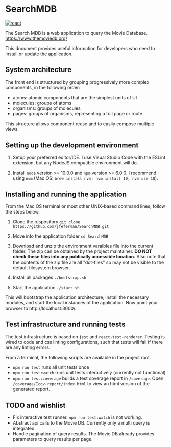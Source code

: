 # SearchMDB

[![react](https://img.shields.io/badge/built%20with-react-61dafb.svg)](https://reactjs.org/)

The Search MDB is a web application to query the Movie Database. https://www.themoviedb.org/

This document provides useful information for developers who need to install or update the application.

## System architecture

The front end is structured by grouping progressively more complex components, in the following order:

 - atoms: atomic components that are the simplest units of UI
 - molecules: groups of atoms
 - organisms: groups of molecules
 - pages: groups of organisms, representing a full page or route.

This structure allows component reuse and to easily compose multiple views. 

## Setting up the development environment

1. Setup your preferred editor/IDE. I use Visual Studio Code with the ESLint extension, but any NodeJS compatible environment will do.

1. Install `node` version >= 10.0.0 and `npm` version >= 6.0.0. I recommend using `nvm` (Mac OS: `brew install nvm; nvm install 10; nvm use 10`).

## Installing and running the application

From the Mac OS terminal or most other UNIX-based command lines, follow the steps below.

1. Clone the respository `git clone https://github.com/jfeferman/SearchMDB.git` 

1. Move into the application folder `cd SearchMDB`

1. Download and unzip the environment varaibles file into the current folder. The zip can be obtained by the project maintainer. **DO NOT check these files into any publically accessible location.** Also note that the contents of the zip file are all "dot-files" so may not be visible to the default filesystem browser.

1. Install all packages `./bootstrap.sh`

1. Start the application `./start.sh`

This will bootstrap the application architecture, install the necessary modules, and start the local instances of the application. Now point your browser to http://localhost:3000/.

## Test infrastructure and running tests

The test infrastructure is based on `jest` and `react-test-renderer`. Testing is wired to code and css linting configurations, such that tests will fail if there are any linting errors.

From a terminal, the following scripts are available in the project root.

 - `npm run test` runs all unit tests once
 - `npm run test:watch` runs unit tests interactively (currently not functional)
 - `npm run test:coverage` builds a test coverage report in `/coverage`. Open `/coverage/Icov-report/index.html` to view an html version of the generated report.

 ## TODO and wishlist

  - Fix interactive test runner. `npm run test:watch` is not working.
  - Abstract api calls to the Movie DB. Currently only a multi query is integrated.
  - Handle pagination of query results. The Movie DB already provides parameters to query results per page.

